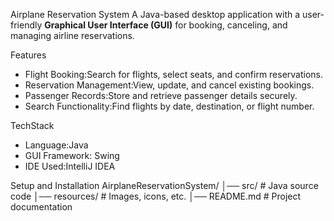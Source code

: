Airplane Reservation System
A Java-based desktop application with a user-friendly **Graphical User Interface (GUI)** for booking, canceling, and managing airline reservations.  

Features
- Flight Booking:Search for flights, select seats, and confirm reservations.
- Reservation Management:View, update, and cancel existing bookings.
- Passenger Records:Store and retrieve passenger details securely.
- Search Functionality:Find flights by date, destination, or flight number.

TechStack
- Language:Java  
- GUI Framework: Swing   
- IDE Used:IntelliJ IDEA

Setup and Installation
  AirplaneReservationSystem/
│── src/ # Java source code
│── resources/ # Images, icons, etc.
│── README.md # Project documentation
